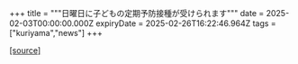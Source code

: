 +++
title = """日曜日に子どもの定期予防接種が受けられます"""
date = 2025-02-03T00:00:00.000Z
expiryDate = 2025-02-26T16:22:46.964Z
tags = ["kuriyama","news"]
+++


[[source]](https://www.town.kuriyama.hokkaido.jp/soshiki/38/20862.html)
